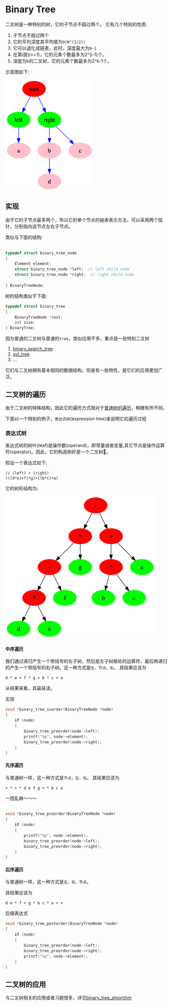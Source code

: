 # Binary Tree
二叉树是一种特别的树，它的子节点不超过两个。
它有几个特别的性质:
1. 子节点不超过两个
2. 它的平均深度其平均值为`O(N^(1/2))`
3. 它可以退化成链表，此时，深度最大为`N-1`
4. 在第i层(i>=1)，它的元素个数最多为2^(i-1)个。
5. 深度为k的二叉树，它的元素个数最多为2^k-1个。

示意图如下:

![binary_outline.png](../asserts/bianry_tree/bianry_outline.png)



## 实现
由于它的子节点最多两个，所以它的单个节点的链表表示方法，可以采用两个指针，分别指向该节点左右子节点。

类似与下面的结构:

```c

typedef struct binary_tree_node
{
    Element element;
    struct binary_tree_node *left;  // left child node
    struct binary_tree_node *right;  // right child node

} BinaryTreeNode;

```

树的结构类似于下面:

```c
typedef struct binary_tree
{
    BinaryTreeNode *root;
    int size;
} BinaryTree;

```

因为普通的二叉树与普通的`tree`，类似应用不多，重点是一些特别二叉树

1. [binary_search_tree](./binary_search_tree.md)
2. [avl_tree](./avl_tree.md)
3. ...

它们与二叉树拥有基本相同的数据结构，但是有一些特性，是它们的应用更加广泛。


## 二叉树的遍历

由于二叉树的特殊结构，因此它的遍历方式相对于[普通树的遍历](./tree.md#树的遍历)，稍微有所不同。

下面以一个特别的例子，`表达式树`(expression tree)来说明它的遍历过程

### 表达式树
表达式树的树叶(leaf)是操作数(operand)，即常量或者变量,其它节点是操作运算符(operator)。因此，它的构造刚好是一个二叉树🌲。

假设一个表达式如下:
```
// (left) + (right)
(((d*e)+f)*g)+((b*c)+a)
```
它的树形结构为:

![expression_tree](../asserts/bianry_tree/expression_tree.png)


#### 中序遍历
我们通过递归产生一个带括号的左子树，然后是左子树根处的运算符，最后再递归的产生一个带括号的右子树。这一种方式是`左，节点，右`。
其结果应该为
```
d * e + f * g + b * c + a
```

从结果来看，其最易读。

实现

```c
void *binary_tree_inorder(BinaryTreeNode *node)
{
    if (node)
    {
        binary_tree_preorder(node->left);
        printf("%p", node->element);
        binary_tree_preorder(node->right);
    }
}

```

#### 先序遍历
与普通树一样，这一种方式是`节点，左，右`。
其结果应该为
```
+ * + * d e f g + * b c a
```

一团乱麻～～～

```c

void *binary_tree_preorder(BinaryTreeNode *node)
{
    if (node)
    {
        printf("%p", node->element);
        binary_tree_preorder(node->left);
        binary_tree_preorder(node->right);
    }
}

```
#### 后序遍历
与普通树一样，这一种方式是`左，右，节点`。

其结果应该为
```
d e * f + g * b c * a + +
```
后缀表达式

```c
void *binary_tree_postorder(BinaryTreeNode *node)
{
    if (node)
    {
        binary_tree_preorder(node->left);
        binary_tree_preorder(node->right);
        printf("%p", node->element);
    }
}

```

## 二叉树的应用

与二叉树相关的应用或者习题很多，详见[binary_tree_algorithm](./binary_tree_algorithm.md)




